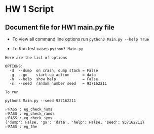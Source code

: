 # HW 1 Script


## Document file for HW1 main.py file



- To view all command line options run 
    ```python3 Main.py --help True ```

- To Run test cases 
    ```python3 Main.py```


```
Here are the list of options

OPTIONS:
  -d  --dump  on crash, dump stack = False
  -g  --go    start-up action      = data
  -h  --help  show help            = False
  -s  --seed  random number seed   = 937162211

To run

python3 Main.py --seed 937162211

```

```
✅PASS : eg_check_nums
✅PASS : eg_check_rands
✅PASS : eg_check_syms
{'dump': False, 'go': 'data', 'help': False, 'seed': 937162211}
✅PASS : eg_the
```
